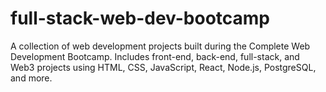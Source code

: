 # full-stack-web-dev-bootcamp
A collection of web development projects built during the Complete Web Development Bootcamp. Includes front-end, back-end, full-stack, and Web3 projects using HTML, CSS, JavaScript, React, Node.js, PostgreSQL, and more.
